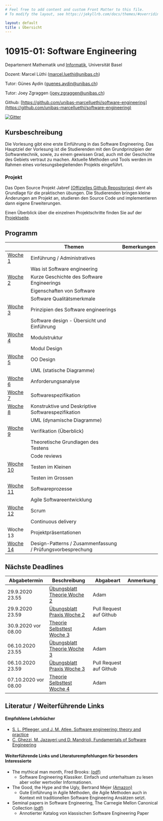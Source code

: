 ```yaml
---
# Feel free to add content and custom Front Matter to this file.
# To modify the layout, see https://jekyllrb.com/docs/themes/#overriding-theme-defaults

layout: default
title : Übersicht
---
```

 
# 10915-01: Software Engineering

Departement Mathematik und [Informatik](http://informatik.unibas.ch/), Universität Basel

Dozent: Marcel Lüthi (<marcel.luethi@unibas.ch>)

Tutor: Günes Aydin (<guenes.aydin@unibas.ch>)

Tutor: Joey Zgraggen (<joey.zgraggen@unibas.ch>)

Github: [https://github.com/unibas-marcelluethi/software-engineering](https://github.com/unibas-marcelluethi/software-engineering)

[![Gitter](https://badges.gitter.im/unibas-10915-01/software-engineering.svg)](https://gitter.im/unibas-10915-01/software-engineering?utm_source=badge&utm_medium=badge&utm_campaign=pr-badge)


## Kursbeschreibung

Die Vorlesung gibt eine erste Einführung in das Software Engineering. 
Das Hauptziel der Vorlesung ist die Studierenden mit den Grundprinzipien der Softwaretechnik, sowie, zu einem gewissen Grad, auch mit der Geschichte des Gebiets vertraut zu machen. 
Aktuelle Methoden und Tools werden im Rahmen eines vorlesungsbegleitenden Projekts eingeführt.

### Projekt

Das Open Source Projekt Jabref [(Offizielles Github Repositories)](https://github.com/jabref/jabref) dient als Grundlage für die praktischen 
übungen. Die Studierenden bringen kleine Änderungen am Projekt an, studieren den Source Code und implementieren dann eigene Erweiterungen. 

Einen Überblick über die einzelnen Projektschritte finden Sie auf der [Projektseite](project/project-summary.html).

## Programm 

|  | Themen | Bemerkungen |
|------| ----- | --------- |
|[Woche 1](week1/index) | Einführung / Administratives  | |
|    | Was ist Software engineering  | |
|[Woche 2](week2/index) | Kurze Geschichte des Software Engineerings  | |
|    | Eigenschaften von Software ||
|    |  Software Qualitätsmerkmale | | 
|[Woche 3](./week3/index) | Prinzipien des Software engineerings   | |
|    | Software design - Übersicht und Einführung |  |
|[Woche 4](./week4/index) | Modulstruktur  | |
|    | Modul Design  | |
|[Woche 5](./underconstruction) | OO Design | |
|    | UML (statische Diagramme)  | | 
|[Woche 6](underconstruction)   | Anforderungsanalyse   | |
|[Woche 7](underconstruction) | Softwarespezifikation  |  |
|[Woche 8](underconstruction) | Konstruktive und Deskriptive Softwarespezifikation  |  |
|    | UML (dynamische Diagramme)  | | 
|[Woche 9](underconstruction) | Verifikation (Überblick)  | |
|    | Theoretische Grundlagen des Testens| |
|    | Code reviews | |  
| [Woche 10](underconstruction) | Testen im Kleinen   | | 
|| Testen im Grossen ||
| [Woche 11](underconstruction)    | Softwareprozesse | |
|             | Agile Softwareentwicklung   | |
| [Woche 12](underconstruction)| Scrum  | |
|         | Continuous delivery | | 
| Woche 13 | Projektpräsentationen | |
| [Woche 14](underconstruction)     | Design-Patterns / Zusammenfassung / Prüfungsvorbesprechung | |

## Nächste Deadlines

| Abgabetermin | Beschreibung | Abgabeart | Anmerkung |
| ------------ | ------------ | ---- | ------- |
| 29.9.2020 23.55| [Übungsblatt Theorie Woche 2](https://unibas-marcelluethi.github.io/software-engineering/week2/exercises/theory-exercises.html)| Adam | | 
| 29.9.2020 23.59| [Übungsblatt Praxis Woche 2](https://unibas-marcelluethi.github.io/software-engineering/week2/exercises/practical-exercises.html)| Pull Request auf Github | | 
| 30.9.2020 vor 08.00| [Theorie Selbsttest Woche 3](https://adam.unibas.ch/goto_adam_tst_1038470.html)| Adam | | 
| 06.10.2020 23.55| [Übungsblatt Theorie Woche 3](https://unibas-marcelluethi.github.io/software-engineering/week3/exercises/theory-exercises.html)| Adam | | 
| 06.10.2020 23.59| [Übungsblatt Praxis Woche 3](https://unibas-marcelluethi.github.io/software-engineering/week3/exercises/practical-exercises.html)| Pull Request auf Github | | 
| 07.10.2020 vor 08.00| [Theorie Selbsttest Woche 4](https://adam.unibas.ch/goto_adam_tst_1047457.html)| Adam | | 



## Literatur / Weiterführende Links

#### Empfohlene Lehrbücher 


* [S. L. Pfleeger, und J. M. Atlee. Software engineering: theory and practice](https://www.pearson.com/us/higher-education/program/Pfleeger-Pfleeger-Software-Engineering-4-4th-Edition/PGM58925.html)
* [C. Ghezzi, M. Jazayeri und D. Mandrioli, Fundamentals of Software Engineering](https://www.pearson.com/us/higher-education/program/Ghezzi-Fundamentals-of-Software-Engineering-2nd-Edition/PGM13112.html)



#### Weiterführende Links und Literaturempfehlungen für besonders Interessierte
* The mythical man month, Fred Brooks: [(pdf)](https://is.muni.cz/www/208322/The.Mythical.Man.Month.F.Brooks.pdf)
    * Software Engineering Klassiker. Einfach und unterhaltsam zu lesen aber voller wertvoller Informationen.
* The Good, the Hype and the Ugly, Bertrand Mejer [(Amazon)](https://www.amazon.com/Agile-Good-Hype-Bertrand-Meyer/dp/3319051547)
    * Gute Einführung in Agile Methoden, die Agile Methoden auch in Kontext mit traditionellen Software Engineering Ansätzen setzt.
* Seminal papers in Software Engineering, The Carnegie Mellon Canonical Collection [(pdf)](http://reports-archive.adm.cs.cmu.edu/anon/isr2015/CMU-ISR-15-107.pdf)
    * Annotierter Katalog von klassischen Software Engineering Paper

